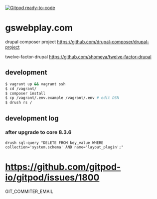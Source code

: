 [![Gitpod ready-to-code](https://img.shields.io/badge/Gitpod-ready--to--code-blue?logo=gitpod)](https://gitpod.io/#https://github.com/mozo-works/gswebplay)

# gswebplay.com

drupal composer project
https://github.com/drupal-composer/drupal-project

twelve-factor-drupal
https://github.com/shomeya/twelve-factor-drupal

## development

```zsh
$ vagrant up && vagrant ssh
$ cd /vagrant/
$ composer install
$ cp /vagrant/.env.example /vagrant/.env # edit DSN
$ drush rs /
```

## development log

### after upgrade to core 8.3.6

```
drush sql-query "DELETE FROM key_value WHERE collection='system.schema' AND name='layout_plugin';"
```

# https://github.com/gitpod-io/gitpod/issues/1800
GIT_COMMITER_EMAIL
